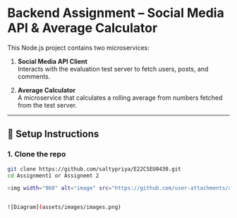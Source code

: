 # Backend Assignment – Social Media API & Average Calculator

This Node.js project contains two microservices:

1. **Social Media API Client**  
   Interacts with the evaluation test server to fetch users, posts, and comments.

2. **Average Calculator**  
   A microservice that calculates a rolling average from numbers fetched from the test server.

---

## 🚀 Setup Instructions

### 1. Clone the repo

```bash
git clone https://github.com/saltypriya/E22CSEU0430.git
cd Assignment1 or Assignemt 2

<img width="960" alt="image" src="https://github.com/user-attachments/assets/e32213b6-d1d0-471b-91ec-3c649e3609cf" />


![Diagram](assets/images/images.png)
